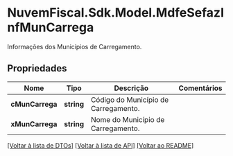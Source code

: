 # NuvemFiscal.Sdk.Model.MdfeSefazInfMunCarrega
Informações dos Municípios de Carregamento.

## Propriedades

Nome | Tipo | Descrição | Comentários
------------ | ------------- | ------------- | -------------
**cMunCarrega** | **string** | Código do Município de Carregamento. | 
**xMunCarrega** | **string** | Nome do Município de Carregamento. | 

[[Voltar à lista de DTOs]](../README.md#documentation-for-models) [[Voltar à lista de API]](../README.md#documentation-for-api-endpoints) [[Voltar ao README]](../README.md)

